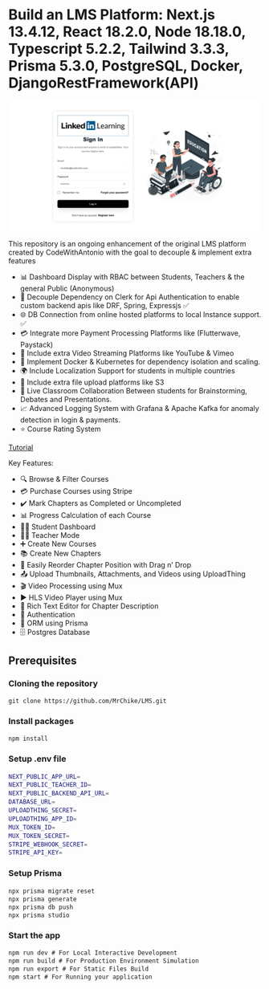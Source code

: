 # Build an LMS Platform: Next.js 13.4.12, React 18.2.0, Node 18.18.0, Typescript 5.2.2, Tailwind 3.3.3, Prisma 5.3.0, PostgreSQL, Docker, DjangoRestFramework(API)

![Project Screenshot](./img/lms_screenshot.gif)

This repository is an ongoing enhancement of the original LMS platform created by CodeWithAntonio with the goal to decouple & implement extra features

- 📊 Dashboard Display with RBAC between Students, Teachers & the general Public (Anonymous)
- 🚫 Decouple Dependency on Clerk for Api Authentication to enable custom backend apis like DRF, Spring, Expressjs ✅
- 🌐 DB Connection from online hosted platforms to local Instance support. ✅
- 💳 Integrate more Payment Processing Platforms like (Flutterwave, Paystack)
- 🎥 Include extra Video Streaming Platforms like YouTube & Vimeo
- 🐳 Implement Docker & Kubernetes for dependency isolation and scaling.
- 🌍 Include Localization Support for students in multiple countries
- 📂 Include extra file upload platforms like S3
- 🧠 Live Classroom Collaboration Between students for Brainstorming, Debates and Presentations.
- 📈 Advanced Logging System with Grafana & Apache Kafka for anomaly detection in login & payments.
- ⭐ Course Rating System

[Tutorial](https://www.youtube.com/watch?v=Big_aFLmekI)

Key Features:

- 🔍 Browse & Filter Courses
- 💳 Purchase Courses using Stripe
- ✔️ Mark Chapters as Completed or Uncompleted
- 📊 Progress Calculation of each Course
- 👩‍🎓 Student Dashboard
- 👨‍🏫 Teacher Mode
- ➕ Create New Courses
- 📚 Create New Chapters
- 🔄 Easily Reorder Chapter Position with Drag n’ Drop
- 📤 Upload Thumbnails, Attachments, and Videos using UploadThing
- 🎬 Video Processing using Mux
- ▶️ HLS Video Player using Mux
- 📝 Rich Text Editor for Chapter Description
- 🔐 Authentication
- 🔗 ORM using Prisma
- 🗄️ Postgres Database

## Prerequisites

### Cloning the repository

```shell
git clone https://github.com/MrChike/LMS.git
```

### Install packages

```shell
npm install
```

### Setup .env file

```bash
NEXT_PUBLIC_APP_URL=
NEXT_PUBLIC_TEACHER_ID=
NEXT_PUBLIC_BACKEND_API_URL=
DATABASE_URL=
UPLOADTHING_SECRET=
UPLOADTHING_APP_ID=
MUX_TOKEN_ID=
MUX_TOKEN_SECRET=
STRIPE_WEBHOOK_SECRET=
STRIPE_API_KEY=
```

### Setup Prisma

```shell
npx prisma migrate reset
npx prisma generate
npx prisma db push
npx prisma studio
```

### Start the app

```shell
npm run dev # For Local Interactive Development
npm run build # For Production Environment Simulation
npm run export # For Static Files Build
npm start # For Running your application
```